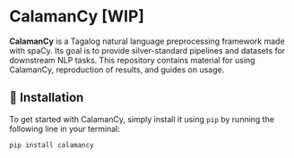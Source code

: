 # CalamanCy [WIP]

**CalamanCy** is a Tagalog natural language preprocessing framework made with spaCy.
Its goal is to provide silver-standard pipelines and datasets for downstream NLP
tasks. This repository contains material for using CalamanCy, reproduction of
results, and guides on usage. 

## 🔧 Installation

To get started with CalamanCy, simply install it using `pip` by running the
following line in your terminal:

```
pip install calamancy
``` 